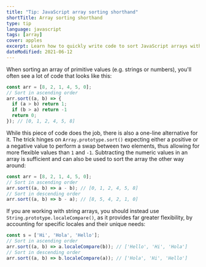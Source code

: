 ```yaml
---
title: "Tip: JavaScript array sorting shorthand"
shortTitle: Array sorting shorthand
type: tip
language: javascript
tags: [array]
cover: apples
excerpt: Learn how to quickly write code to sort JavaScript arrays with this handy one-liner.
dateModified: 2021-06-12
---
```


When sorting an array of primitive values (e.g. strings or numbers), you'll often see a lot of code that looks like this:

```js
const arr = [8, 2, 1, 4, 5, 0];
// Sort in ascending order
arr.sort((a, b) => {
  if (a > b) return 1;
  if (b > a) return -1
  return 0;
}); // [0, 1, 2, 4, 5, 8]
```

While this piece of code does the job, there is also a one-line alternative for it. The trick hinges on `Array.prototype.sort()` expecting either a positive or a negative value to perform a swap between two elements, thus allowing for more flexible values than `1` and `-1`. Subtracting the numeric values in an array is sufficient and can also be used to sort the array the other way around:

```js
const arr = [8, 2, 1, 4, 5, 0];
// Sort in ascending order
arr.sort((a, b) => a - b); // [0, 1, 2, 4, 5, 8]
// Sort in descending order
arr.sort((a, b) => b - a); // [8, 5, 4, 2, 1, 0]
```

If you are working with string arrays, you should instead use `String.prototype.localeCompare()`, as it provides far greater flexibility, by accounting for specific locales and their unique needs:

```js
const s = ['Hi', 'Hola', 'Hello'];
// Sort in ascending order
arr.sort((a, b) => a.localeCompare(b)); // ['Hello', 'Hi', 'Hola']
// Sort in descending order
arr.sort((a, b) => b.localeCompare(a)); // ['Hola', 'Hi', 'Hello']
```
